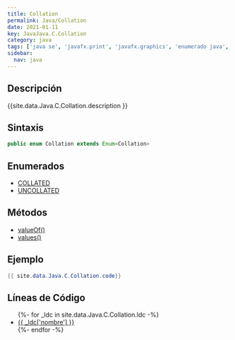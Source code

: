 ```yaml
---
title: Collation
permalink: Java/Collation
date: 2021-01-11
key: JavaJava.C.Collation
category: java
tags: ['java se', 'javafx.print', 'javafx.graphics', 'enumerado java', 'JavaFX 8.0']
sidebar: 
  nav: java
---
```


## Descripción
{{site.data.Java.C.Collation.description }}

## Sintaxis
~~~java
public enum Collation extends Enum<Collation>
~~~

## Enumerados
* [COLLATED](/Java/Collation/COLLATED)
* [UNCOLLATED](/Java/Collation/UNCOLLATED)

## Métodos
* [valueOf()](/Java/Collation/valueOf)
* [values()](/Java/Collation/values)

## Ejemplo
~~~java
{{ site.data.Java.C.Collation.code}}
~~~

## Líneas de Código
<ul>
{%- for _ldc in site.data.Java.C.Collation.ldc -%}
   <li>
       <a href="{{_ldc['url'] }}">{{ _ldc['nombre'] }}</a>
   </li>
{%- endfor -%}
</ul>
